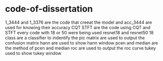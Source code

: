 # code-of-dissertation
1_3444 and 1_3376 are the code that creeat the model and acc_3444 are used for knowing their accuracy
CQT STFT are the code using CQT and STFT 
every code with 18 or 50 were being used resnet18 and resnet50
18 class are a classifier to indentify the pic
matrix are used to output the confusion matrix
hann are used to show hann window
pcen and median are the method of pcen and median
roc are used to output the roc curve
tukey used to show tukey window
